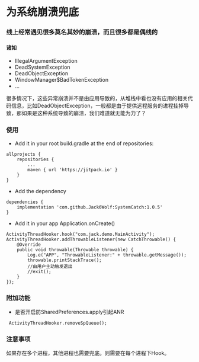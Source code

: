# 为系统崩溃兜底
### 线上经常遇见很多莫名其妙的崩溃，而且很多都是偶线的
#### 诸如
- IllegalArgumentException
- DeadSystemException
- DeadObjectException
- WindowManager$BadTokenException
- ...

很多情况下，这些异常崩溃并不是由应用导致的，从堆栈中看也没有应用的相关代码信息，比如DeadObjectException，一般都是由于提供远程服务的进程挂掉导致，那如果是这种系统导致的崩溃，我们难道就无能为力了？

### 使用

- Add it in your root build.gradle at the end of repositories:

```
allprojects {
    repositories {
        ...
        maven { url 'https://jitpack.io' }
    }
}
```
- Add the dependency
```
dependencies {
    implementation 'com.github.Jack6Wolf:SystemCatch:1.0.5'
}
```

- Add it in your app Application.onCreate()
```
ActivityThreadHooker.hook("com.jack.demo.MainActivity");
ActivityThreadHooker.addThrowableListener(new CatchThrowable() {
    @Override
    public void throwable(Throwable throwable) {
        Log.e("APP", "ThrowableListener:" + throwable.getMessage());
        throwable.printStackTrace();
        //由用户主动触发退出
        //exit();
    }
});
```

### 附加功能
- 是否开启防SharedPreferences.apply引起ANR
```
 ActivityThreadHooker.removeSpQueue();
```
### 注意事项

如果存在多个进程，其他进程也需要兜底。则需要在每个进程下Hook。